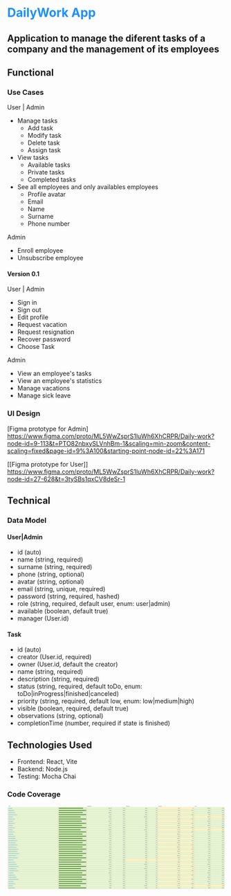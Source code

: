 # <span style="color:dodgerBlue;">DailyWork App</span>

## Application to manage the diferent tasks of a company and the management of its employees

## Functional

### Use Cases

User | Admin

- Manage tasks
  - Add task
  - Modify task
  - Delete task
  - Assign task
- View tasks
  - Available tasks
  - Private tasks
  - Completed tasks
- See all employees and only availables employees
  - Profile avatar
  - Email
  - Name
  - Surname
  - Phone number

Admin

- Enroll employee
- Unsubscribe employee

#### Version 0.1

User | Admin

- Sign in
- Sign out
- Edit profile
- Request vacation
- Request resignation
- Recover password
- Choose Task

Admin

- View an employee's tasks
- View an employee's statistics
- Manage vacations
- Manage sick leave

### UI Design

[Figma prototype for Admin] https://www.figma.com/proto/ML5WwZsprS1luWh6XhCRPR/Daily-work?node-id=9-113&t=PTO82nbxySLVnhBm-1&scaling=min-zoom&content-scaling=fixed&page-id=9%3A100&starting-point-node-id=22%3A171

[[Figma prototype for User]] https://www.figma.com/proto/ML5WwZsprS1luWh6XhCRPR/Daily-work?node-id=27-628&t=3tySBs1qxCV8deSr-1

## Technical

### Data Model

#### User|Admin

- id (auto)
- name (string, required)
- surname (string, required)
- phone (string, optional)
- avatar (string, optional)
- email (string, unique, required)
- password (string, required, hashed)
- role (string, required, default user, enum: user|admin)
- available (boolean, default true)
- manager (User.id)

#### Task

- id (auto)
- creator (User.id, required)
- owner (User.id, default the creator)
- name (string, required)
- description (string, required)
- status (string, required, default toDo, enum: toDo|inProgress|finished|canceled)
- priority (string, required, default low, enum: low|medium|high)
- visible (boolean, required, default true)
- observations (string, optional)
- completionTime (number, required if state is finished)

## Technologies Used

- Frontend: React, Vite
- Backend: Node.js
- Testing: Mocha Chai

### Code Coverage

![alt text](coverage.png)
